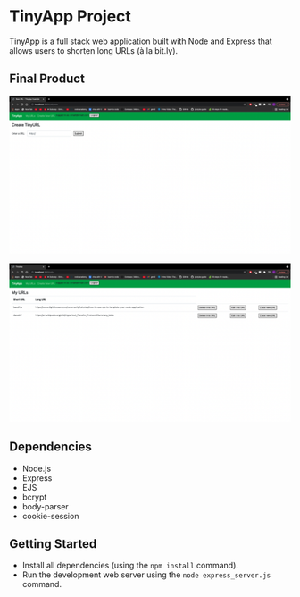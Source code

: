 # TinyApp Project

TinyApp is a full stack web application built with Node and Express that allows users to shorten long URLs (à la bit.ly).

## Final Product

!["creats urls"](https://github.com/tremenditomen/tinyapp/blob/master/docs/creat-new-links.png?raw=true)

!["/urls page"](https://github.com/tremenditomen/tinyapp/blob/master/docs/:urls-with-urls.png?raw=true)

## Dependencies

- Node.js
- Express
- EJS
- bcrypt
- body-parser
- cookie-session

## Getting Started

- Install all dependencies (using the `npm install` command).
- Run the development web server using the `node express_server.js` command.
